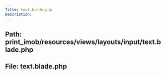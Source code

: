 ```yaml
---
Title: text.blade.php
Description:
---
```


## Path: print_imob/resources/views/layouts/input/text.blade.php
## File: text.blade.php

